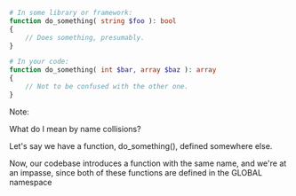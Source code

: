 ```php
# In some library or framework:
function do_something( string $foo ): bool
{
    // Does something, presumably.
}
```

```php
# In your code:
function do_something( int $bar, array $baz ): array
{
    // Not to be confused with the other one.
}
```
<!-- .element: class="fragment" -->

Note:

What do I mean by name collisions?

Let's say we have a function, do_something(), defined somewhere else.

Now, our codebase introduces a function with the same name, and we're at an impasse, since both of these functions are defined in the GLOBAL namespace

